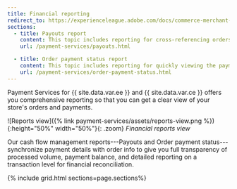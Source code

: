 ```yaml
---
title: Financial reporting
redirect_to: https://experienceleague.adobe.com/docs/commerce-merchant-services/payment-services/reporting/payouts.html
sections:
  - title: Payouts report
    content: This topic includes reporting for cross-referencing orders and payments or reconciling accounts.
    url: /payment-services/payouts.html

  - title: Order payment status report
    content: This topic includes reporting for quickly viewing the payment status of orders to identify potential issues.
    url: /payment-services/order-payment-status.html
---
```


Payment Services for {{ site.data.var.ee }} and {{ site.data.var.ce }} offers you comprehensive reporting so that you can get a clear view of your store's orders and payments.

![Reports view]({% link payment-services/assets/reports-view.png %}){:height="50%" width="50%"}{: .zoom}
_Financial reports view_

Our cash flow management reports---Payouts and Order payment status---synchronize payment details with order info to give you full transparency of processed volume, payment balance, and detailed reporting on a transaction level for financial reconciliation.

{% include grid.html sections=page.sections%}